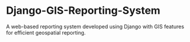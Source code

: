 # Django-GIS-Reporting-System
A web-based reporting system developed using Django with GIS features for efficient geospatial reporting.

